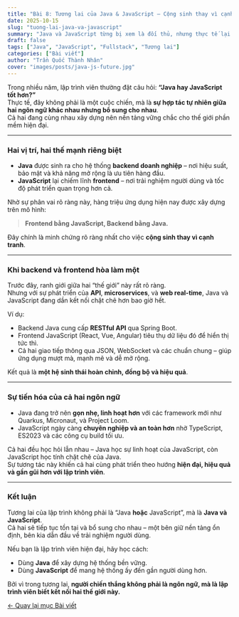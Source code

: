 ```yaml
---
title: "Bài 8: Tương lai của Java & JavaScript – Cộng sinh thay vì cạnh tranh"
date: 2025-10-15
slug: "tuong-lai-java-va-javascript"
summary: "Java và JavaScript từng bị xem là đối thủ, nhưng thực tế lại đang cùng nhau phát triển để hoàn thiện hệ sinh thái lập trình. Bài viết phân tích cách hai ngôn ngữ này cộng sinh trong tương lai công nghệ."
draft: false
tags: ["Java", "JavaScript", "Fullstack", "Tương lai"]
categories: ["Bài viết"]
author: "Trần Quốc Thành Nhân"
cover: "images/posts/java-js-future.jpg"
---
```




Trong nhiều năm, lập trình viên thường đặt câu hỏi: **“Java hay JavaScript tốt hơn?”**  
Thực tế, đây không phải là một cuộc chiến, mà là **sự hợp tác tự nhiên giữa hai ngôn ngữ khác nhau nhưng bổ sung cho nhau**.  
Cả hai đang cùng nhau xây dựng nên nền tảng vững chắc cho thế giới phần mềm hiện đại.

---

### Hai vị trí, hai thế mạnh riêng biệt
- **Java** được sinh ra cho hệ thống **backend doanh nghiệp** – nơi hiệu suất, bảo mật và khả năng mở rộng là ưu tiên hàng đầu.  
- **JavaScript** lại chiếm lĩnh **frontend** – nơi trải nghiệm người dùng và tốc độ phát triển quan trọng hơn cả.  

Nhờ sự phân vai rõ ràng này, hàng triệu ứng dụng hiện nay được xây dựng trên mô hình:
> **Frontend bằng JavaScript, Backend bằng Java.**

Đây chính là minh chứng rõ ràng nhất cho việc **cộng sinh thay vì cạnh tranh**.

---

### Khi backend và frontend hòa làm một
Trước đây, ranh giới giữa hai “thế giới” này rất rõ ràng.  
Nhưng với sự phát triển của **API**, **microservices**, và **web real-time**, Java và JavaScript đang dần kết nối chặt chẽ hơn bao giờ hết.

Ví dụ:
- Backend Java cung cấp **RESTful API** qua Spring Boot.  
- Frontend JavaScript (React, Vue, Angular) tiêu thụ dữ liệu đó để hiển thị tức thì.  
- Cả hai giao tiếp thông qua JSON, WebSocket và các chuẩn chung – giúp ứng dụng mượt mà, mạnh mẽ và dễ mở rộng.

Kết quả là **một hệ sinh thái hoàn chỉnh, đồng bộ và hiệu quả**.

---

### Sự tiến hóa của cả hai ngôn ngữ
- Java đang trở nên **gọn nhẹ, linh hoạt hơn** với các framework mới như Quarkus, Micronaut, và Project Loom.  
- JavaScript ngày càng **chuyên nghiệp và an toàn hơn** nhờ TypeScript, ES2023 và các công cụ build tối ưu.  

Cả hai đều học hỏi lẫn nhau – Java học sự linh hoạt của JavaScript, còn JavaScript học tính chặt chẽ của Java.  
Sự tương tác này khiến cả hai cùng phát triển theo hướng **hiện đại, hiệu quả và gần gũi hơn với lập trình viên**.

---

### Kết luận
Tương lai của lập trình không phải là “Java **hoặc** JavaScript”, mà là **Java **và** JavaScript**.  
Cả hai sẽ tiếp tục tồn tại và bổ sung cho nhau – một bên giữ nền tảng ổn định, bên kia dẫn đầu về trải nghiệm người dùng.  

Nếu bạn là lập trình viên hiện đại, hãy học cách:
- Dùng **Java** để xây dựng hệ thống bền vững.  
- Dùng **JavaScript** để mang hệ thống ấy đến gần người dùng hơn.  

Bởi vì trong tương lai, **người chiến thắng không phải là ngôn ngữ, mà là lập trình viên biết kết nối hai thế giới này.**


[← Quay lại mục Bài viết](/posts/)